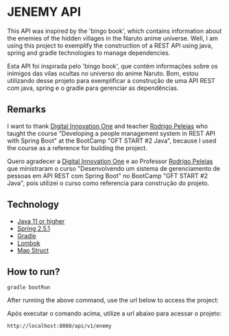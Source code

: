 # JENEMY API

This API was inspired by the 'bingo book', which contains information about the enemies of the hidden villages in the Naruto anime universe. Well, I am using this project to exemplify the construction of a REST API using java, spring and gradle technologies to manage dependencies.

Esta API foi inspirada pelo 'bingo book', que contém informações sobre os inimigos das vilas ocultas no universo do anime Naruto. Bom, estou utilizando desse projeto para exemplificar a construção de uma API REST com java, spring e o gradle para gerenciar as dependências.

## Remarks

I want to thank [Digital Innovation One](https://digitalinnovation.one/) and teacher [Rodrigo Peleias](https://github.com/rpeleias) who taught the course "Developing a people management system in REST API with Spring Boot" at the BootCamp "GFT START #2 Java", because I used the course as a reference for building the project.

Quero agradecer a [Digital Innovation One](https://digitalinnovation.one/) e ao Professor [Rodrigo Peleias](https://github.com/rpeleias) que ministraram o curso "Desenvolvendo um sistema de gerenciamento de pessoas em API REST com Spring Boot" no BootCamp "GFT START #2 Java", pois utilizei o curso como referencia para construção do projeto.

## Technology

- [Java 11 or higher](https://www.oracle.com/br/java/technologies/javase-jdk11-downloads.html)
- [Spring 2.5.1](https://spring.io/projects/spring-boot)
- [Gradle](https://gradle.org/)
- [Lombok](https://projectlombok.org/)
- [Map Struct](https://mapstruct.org/)

## How to run?
```shell script
gradle bootRun
```

After running the above command, use the url below to access the project:

Após executar o comando acima,  utilize a url abaixo para acessar o projeto:

```
http://localhost:8080/api/v1/enemy
```
